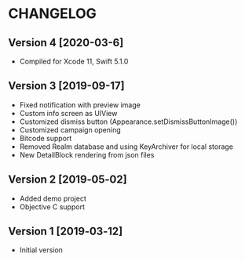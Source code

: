 # CHANGELOG

## Version 4 [2020-03-6]

- Compiled for Xcode 11, Swift 5.1.0

## Version 3 [2019-09-17]

- Fixed notification with preview image
- Custom info screen as UIView
- Customized dismiss button (Appearance.setDismissButtonImage())
- Customized campaign opening
- Bitcode support
- Removed Realm database and using KeyArchiver for local storage
- New DetailBlock rendering from json files

## Version 2 [2019‑05‑02]

- Added demo project
- Objective C support

## Version 1 [2019‑03‑12]

- Initial version
